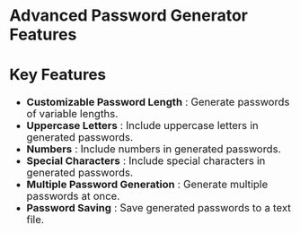 <h1>Advanced Password Generator Features</h1>
<font size="4">
<h2>Key Features</h2>
<ul>
<li><b>Customizable Password Length</b> : Generate passwords of variable lengths.</li>
<li><b>Uppercase Letters</b> : Include uppercase letters in generated passwords.</li>
<li><b>Numbers</b> : Include numbers in generated passwords.</li>
<li><b>Special Characters</b> : Include special characters in generated passwords.</li>
<li><b>Multiple Password Generation</b> : Generate multiple passwords at once.</li>
<li><b>Password Saving</b> : Save generated passwords to a text file.</li>
</ul>